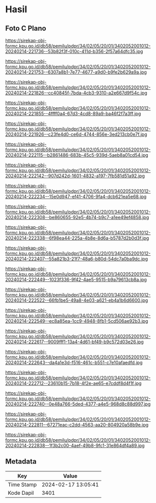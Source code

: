 # Hasil

## Foto C Plano

https://sirekap-obj-formc.kpu.go.id/db58/pemilu/pdpr/34/02/05/20/01/3402052001012-20240214-221736--53b82f3f-010c-411d-b356-2f57a64dfc35.jpg

https://sirekap-obj-formc.kpu.go.id/db58/pemilu/pdpr/34/02/05/20/01/3402052001012-20240214-221753--6307a8b1-7e77-4677-a9d0-b9fe2b629a9a.jpg

https://sirekap-obj-formc.kpu.go.id/db58/pemilu/pdpr/34/02/05/20/01/3402052001012-20240214-221826--cc40845f-7bda-4cb3-9310-a2e667d9f54c.jpg

https://sirekap-obj-formc.kpu.go.id/db58/pemilu/pdpr/34/02/05/20/01/3402052001012-20240214-221855--4ffff0a4-67d3-4cd8-89a9-ba46f2f7a3ff.jpg

https://sirekap-obj-formc.kpu.go.id/db58/pemilu/pdpr/34/02/05/20/01/3402052001012-20240214-221926--c23fe4d0-ce6d-4744-856e-3ed213cb0e7f.jpg

https://sirekap-obj-formc.kpu.go.id/db58/pemilu/pdpr/34/02/05/20/01/3402052001012-20240214-222115--b2861486-683b-45c5-939d-5aeb8a01cd54.jpg

https://sirekap-obj-formc.kpu.go.id/db58/pemilu/pdpr/34/02/05/20/01/3402052001012-20240214-222142--907d242d-1601-4832-a197-7fb581d51a92.jpg

https://sirekap-obj-formc.kpu.go.id/db58/pemilu/pdpr/34/02/05/20/01/3402052001012-20240214-222234--15e0d947-ef41-4706-9fa4-dcb621ea5e68.jpg

https://sirekap-obj-formc.kpu.go.id/db58/pemilu/pdpr/34/02/05/20/01/3402052001012-20240214-222308--be860655-92e5-4b74-b9c7-a1ee49ef4858.jpg

https://sirekap-obj-formc.kpu.go.id/db58/pemilu/pdpr/34/02/05/20/01/3402052001012-20240214-222338--6f98ea44-225a-4b8e-8d6a-b5787d2b0d3f.jpg

https://sirekap-obj-formc.kpu.go.id/db58/pemilu/pdpr/34/02/05/20/01/3402052001012-20240214-222407--55a821b3-21f7-48a6-b80d-54dc7a0ba9dc.jpg

https://sirekap-obj-formc.kpu.go.id/db58/pemilu/pdpr/34/02/05/20/01/3402052001012-20240214-222449--1023f336-9f42-4ae5-9515-b9a79613cb8a.jpg

https://sirekap-obj-formc.kpu.go.id/db58/pemilu/pdpr/34/02/05/20/01/3402052001012-20240214-222522--66fb1be5-49a8-4e03-a621-eb4a1b6d6600.jpg

https://sirekap-obj-formc.kpu.go.id/db58/pemilu/pdpr/34/02/05/20/01/3402052001012-20240214-222549--ec8a85ea-1cc9-4948-8fb1-5cd506ae92b3.jpg

https://sirekap-obj-formc.kpu.go.id/db58/pemilu/pdpr/34/02/05/20/01/3402052001012-20240214-222617--9009fff1-13a4-4d61-bf49-b9c572d03e26.jpg

https://sirekap-obj-formc.kpu.go.id/db58/pemilu/pdpr/34/02/05/20/01/3402052001012-20240214-222643--da4a1e3d-f516-461c-b551-c7e10afaedfd.jpg

https://sirekap-obj-formc.kpu.go.id/db58/pemilu/pdpr/34/02/05/20/01/3402052001012-20240214-222712--23610b15-7b18-4f2e-ae65-e7cddf8d4f1f.jpg

https://sirekap-obj-formc.kpu.go.id/db58/pemilu/pdpr/34/02/05/20/01/3402052001012-20240214-222740--0e48a766-5ded-4377-a4e5-968d8c88d997.jpg

https://sirekap-obj-formc.kpu.go.id/db58/pemilu/pdpr/34/02/05/20/01/3402052001012-20240214-222811--67271eac-c2dd-4563-aa20-804920a58b9e.jpg

https://sirekap-obj-formc.kpu.go.id/db58/pemilu/pdpr/34/02/05/20/01/3402052001012-20240214-222838--1f3b2c00-4aef-49b8-9fc1-31e864df4a89.jpg


## Metadata

| Key        | Value               |
| ---------- | ------------------- |
| Time Stamp | 2024-02-17 13:05:41 |
| Kode Dapil | 3401                |



